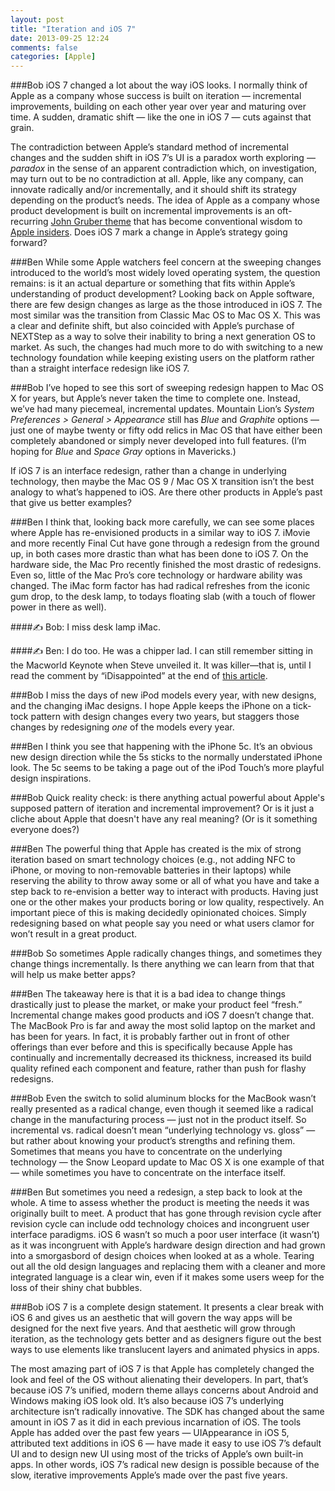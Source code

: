 ```yaml
---
layout: post
title: "Iteration and iOS 7"
date: 2013-09-25 12:24
comments: false
categories: [Apple]
---
```

###Bob
iOS 7 changed a lot about the way iOS looks. I normally think of Apple as a company whose success is built on iteration — incremental improvements, building on each other year over year and maturing over time. A sudden, dramatic shift — like the one in iOS 7 — cuts against that grain.

The contradiction between Apple’s standard method of incremental changes and the sudden shift in iOS 7’s UI is a paradox worth exploring — *paradox* in the sense of an apparent contradiction which, on investigation, may turn out to be no contradiction at all. Apple, like any company, can innovate radically and/or incrementally, and it should shift its strategy depending on the product’s needs. The idea of Apple as a company whose product development is built on incremental improvements is an oft-recurring [John Gruber theme](http://www.macworld.com/article/1151235/apple_rolls.html) that has become conventional wisdom to [Apple insiders](http://tidbits.com/article/12856). Does iOS 7 mark a change in Apple’s strategy going forward?

###Ben
While some Apple watchers feel concern at the sweeping changes introduced to the world’s most widely loved operating system, the question remains: is it an actual departure or something that fits within Apple’s understanding of product development? Looking back on Apple software, there are few design changes as large as the those introduced in iOS 7. The most similar was the transition from Classic Mac OS to Mac OS X. This was a clear and definite shift, but also coincided with Apple’s purchase of NEXTStep as a way to solve their inability to bring a next generation OS to market. As such, the changes had much more to do with switching to a new technology foundation while keeping existing users on the platform rather than a straight interface redesign like iOS 7.

###Bob
I’ve hoped to see this sort of sweeping redesign happen to Mac OS X for years, but Apple’s never taken the time to complete one. Instead, we’ve had many piecemeal, incremental updates. Mountain Lion’s *System Preferences > General > Appearance* still has *Blue* and *Graphite* options — just one of maybe twenty or fifty odd relics in Mac OS that have either been completely abandoned or simply never developed into full features. (I’m hoping for *Blue* and *Space Gray* options in Mavericks.) 

If iOS 7 is an interface redesign, rather than a change in underlying technology, then maybe the Mac OS 9 / Mac OS X transition isn’t the best analogy to what’s happened to iOS. Are there other products in Apple’s past that give us better examples?

###Ben
I think that, looking back more carefully, we can see some places where Apple has re-envisioned products in a similar way to iOS 7. iMovie and more recently Final Cut have gone through a redesign from the ground up, in both cases more drastic than what has been done to iOS 7. On the hardware side, the Mac Pro recently finished the most drastic of redesigns. Even so, little of the Mac Pro’s core technology or hardware ability was changed. The iMac form factor has had radical refreshes from the iconic gum drop, to the desk lamp, to todays floating slab (with a touch of flower power in there as well).

####&#9997; Bob: I miss desk lamp iMac. 

####&#9997; Ben: I do too. He was a chipper lad. I can still remember sitting in the Macworld Keynote when Steve unveiled it. It was killer—that is, until I read the comment by “iDisappointed” at the end of [this article](http://www.geek.com/apple/macworld-keynote-new-imac-ibooks-iphoto-548690).

###Bob
I miss the days of new iPod models every year, with new designs, and the changing iMac designs. I hope Apple keeps the iPhone on a tick-tock pattern with design changes every two years, but staggers those changes by redesigning *one* of the models every year.

###Ben
I think you see that happening with the iPhone 5c. It’s an obvious new design direction while the 5s sticks to the normally understated iPhone look. The 5c seems to be taking a page out of the iPod Touch’s more playful design inspirations.

###Bob
Quick reality check: is there anything actual powerful about Apple's supposed pattern of iteration and incremental improvement? Or is it just a cliche about Apple that doesn't have any real meaning? (Or is it something everyone does?)

###Ben
The powerful thing that Apple has created is the mix of strong iteration based on smart technology choices (e.g., not adding NFC to iPhone, or moving to non-removable batteries in their laptops) while reserving the ability to throw away some or all of what you have and take a step back to re-envision a better way to interact with products. Having just one or the other makes your products boring or low quality, respectively. An important piece of this is making decidedly opinionated choices. Simply redesigning based on what people say you need or what users clamor for won’t result in a great product. 

###Bob
So sometimes Apple radically changes things, and sometimes they change things incrementally. Is there anything we can learn from that that will help us make better apps?

###Ben
The takeaway here is that it is a bad idea to change things drastically just to please the market, or make your product feel “fresh.” Incremental change makes good products and iOS 7 doesn’t change that. The MacBook Pro is far and away the most solid laptop on the market and has been for years. In fact, it is probably farther out in front of other offerings than ever before and this is specifically because Apple has continually and incrementally decreased its thickness, increased its build quality refined each component and feature, rather than push for flashy redesigns.

###Bob
Even the switch to solid aluminum blocks for the MacBook wasn’t really presented as a radical change, even though it seemed like a radical change in the manufacturing process — just not in the product itself. So incremental vs. radical doesn’t mean “underlying technology vs. gloss” — but rather about knowing your product’s strengths and refining them. Sometimes that means you have to concentrate on the underlying technology — the Snow Leopard update to Mac OS X is one example of that — while sometimes you have to concentrate on the interface itself.

###Ben
But sometimes you need a redesign, a step back to look at the whole. A time to assess whether the product is meeting the needs it was originally built to meet. A product that has gone through revision cycle after revision cycle can include odd technology choices and incongruent user interface paradigms. iOS 6 wasn’t so much a poor user interface (it wasn’t) as it was incongruent with Apple’s hardware design direction and had grown into a smorgasbord of design choices when looked at as a whole. Tearing out all the old design languages and replacing them with a cleaner and more integrated language is a clear win, even if it makes some users weep for the loss of their shiny chat bubbles.

###Bob
iOS 7 is a complete design statement. It presents a clear break with iOS 6 and gives us an aesthetic that will govern the way apps will be designed for the next five years. And that aesthetic will grow through iteration, as the technology gets better and as designers figure out the best ways to use elements like translucent layers and animated physics in apps.

The most amazing part of iOS 7 is that Apple has completely changed the look and feel of the OS without alienating their developers. In part, that’s because iOS 7’s unified, modern theme allays concerns about Android and Windows making iOS look old. It’s also because iOS 7’s underlying architecture isn’t radically innovative. The SDK has changed about the same amount in iOS 7 as it did in each previous incarnation of iOS. The tools Apple has added over the past few years — UIAppearance in iOS 5, attributed text additions in iOS 6 — have made it easy to use iOS 7’s default UI and to design new UI using most of the tricks of Apple’s own built-in apps. In other words, iOS 7’s radical new design is possible because of the slow, iterative improvements Apple’s made over the past five years.